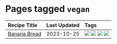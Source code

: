 # Pages tagged `vegan`

|Recipe Title|Last Updated|Tags
|:---|:---|:---|
|[Banana Bread](../recipes/bananabread.md)|2023-10-25|[![](https://img.shields.io/badge/tag-baked-28ab17)](../tags/baked.md) [![](https://img.shields.io/badge/tag-dessert-8f457a)](../tags/dessert.md) [![](https://img.shields.io/badge/tag-snack-e5c1d4)](../tags/snack.md) [![](https://img.shields.io/badge/tag-vegan-acaf3f)](../tags/vegan.md)|